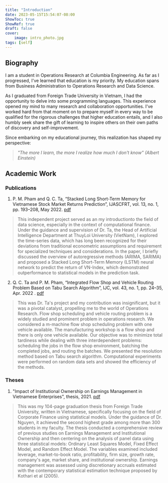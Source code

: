 ```yaml
---
title: "Introduction"
date: 2023-05-15T15:54:07-08:00
ShowToc: true
ShowRef: true
draft: false
cover:
    image: intro_photo.jpg
tags: [self]
---
```

## Biography

I am a student in Operations Research at Columbia Engineering. As far as I progressed, I've learned that education is my priority. My education spans from Business Administration to Operations Research and Data Science.

As I graduated from Foreign Trade University in Vietnam, I had the opportunity to delve into some programming languages. This experience opened my mind to many research and collaboration opportunities. I've worked hard from that moment on to prepare myself in every way to be qualified for the rigorous challenges that higher education entails, and I also humbly seek share the gift of learning to inspire others on their own paths of discovery and self-improvement.

Since embarking on my educational journey, this realization has shaped my perspective: 
> *"The more I learn, the more I realize how much I don't know" (Albert Einstein)*

## Academic Work
### Publications
1. P. M. Pham and Q. C. Ta, “Stacked Long Short-Term Memory for Vietnamese Stock Market Returns Prediction”, IJASCFRT, vol. 13, no. 1, pp. 193–208, May 2022. [pdf](https://ijascfrtjournal.isrra.org/index.php/Applied_Sciences_Journal/article/view/1237/68)

> This independent project served as an my introductionto the field of data science, especially in the context of computational finance. Under the guidance and supervision of Dr. Ta, the Head of Artificial Intelligence Department at ThuyLoi University (VietNam), I explored the time-series data, which has long been recognized for their deviations from traditional econometric assumptions and requirement for specialized techniques and considerations. In the paper, I briefly discussed the overview of autoregressive methods (ARIMA, SARIMA) and proposed a Stacked  Long  Short-Term  Memory  (LSTM)  neural  network to predict the return of VN-Index, which demonstrated outperformance to statistical models in the prediction task.

2. Q. C. Ta and P. M. Pham, “Integrated Flow Shop and Vehicle Routing Problem Based on Tabu Search Algorithm”, IJC, vol. 43, no. 1, pp. 24–35, Apr. 2022 . [pdf](https://ijcjournal.org/index.php/InternationalJournalOfComputer/article/view/1927/714)

> This was Dr. Ta's project and my contribution was insignificant, but it was a pivotal catalyst, propelling me to the world of Operations Research. Flow shop scheduling and vehicle routing problem is a widely studied and prominent problem in operations research. We considered a m-machine flow shop scheduling problem with one vehicle available. The manufacturing workshop is a flow shop and there is only one vehicle available. Our objective was to minimize total tardiness while dealing with three interdependent problems: scheduling the jobs in the flow shop environment, batching the completed jobs, and routing the batches. We presented the resolution method based on Tabu search algorithm. Computational experiments were performed on random data sets and showed the efficiency of the methods.

### Theses
1. "Impact of Institutional Ownership on Earnings Management in Vietnamese Enterprises", thesis, 2021. [pdf](https://www.researchgate.net/publication/348406146_ANH_HUONG_CUA_SO_HUU_TO_CHUC_DEN_HOAT_DONG_QUAN_TRI_LOI_NHUAN_TAI_CAC_DOANH_NGHIEP_VIET_NAM#fullTextFileContent)

> This was my 104-page graduation thesis from Foreign Trade University, written in Vietnamese, specifically focusing on the field of Corporate Finance using statistical models. Under the guidance of Dr. Nguyen, it achieved the second highest grade among more than 300 students in my faculty. The thesis conducted a comprehensive review of previous studies on Earnings Management and Institutional Ownership and then centering on the analysis of panel data using three statistical models: Ordinary Least Squares Model, Fixed Effect Model, and Random Effect Model. The variables examined included leverage, market-to-book ratio, profitability, firm size, growth rate, company's age, market share, and institutional ownership. Earnings management was assessed using discretionary accruals estimated with the contemporary statistical estimation technique proposed by Kоthаri et al (2005).